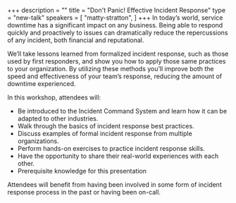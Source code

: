 +++
description = ""
title = "Don't Panic! Effective Incident Response"
type = "new-talk"
speakers = [
        "matty-stratton",
]
+++
In today’s world, service downtime has a significant impact on any business. Being able to respond quickly and proactively to issues can dramatically reduce the repercussions of any incident, both financial and reputational.

We’ll take lessons learned from formalized incident response, such as those used by first responders, and show you how to apply those same practices to your organization. By utilizing these methods you’ll improve both the speed and effectiveness of your team’s response, reducing the amount of downtime experienced.

In this workshop, attendees will:

* Be introduced to the Incident Command System and learn how it can be adapted to other industries.
* Walk through the basics of incident response best practices.
* Discuss examples of formal incident response from multiple organizations.
* Perform hands-on exercises to practice incident response skills.
* Have the opportunity to share their real-world experiences with each other.
* Prerequisite knowledge for this presentation

Attendees will benefit from having been involved in some form of incident response process in the past or having been on-call.